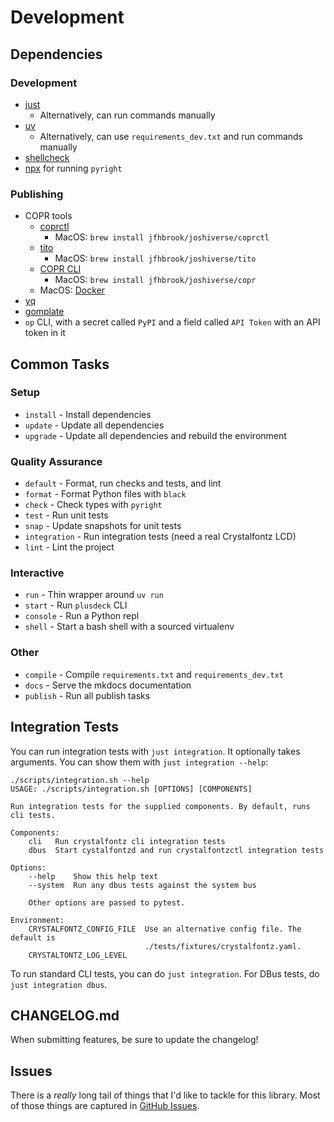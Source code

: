# Development

## Dependencies

### Development

- [just](https://github.com/casey/just)
  - Alternatively, can run commands manually
- [uv](https://github.com/astral-sh/uv)
  - Alternatively, can use `requirements_dev.txt` and run commands manually
- [shellcheck](https://github.com/koalaman/shellcheck)
- [npx](https://docs.npmjs.com/cli/v8/commands/npx/) for running `pyright`

### Publishing

- COPR tools
  - [coprctl](https://github.com/jfhbrook/public/tree/main/coprctl)
    - MacOS: `brew install jfhbrook/joshiverse/coprctl`
  - [tito](https://github.com/rpm-software-management/tito)
    - MacOS: `brew install jfhbrook/joshiverse/tito`
  - [COPR CLI](https://developer.fedoraproject.org/deployment/copr/copr-cli.html)
    - MacOS: `brew install jfhbrook/joshiverse/copr`
  - MacOS: [Docker](https://www.docker.com/)
- [yq](https://github.com/mikefarah/yq)
- [gomplate](https://github.com/hairyhenderson/gomplate)
- `op` CLI, with a secret called `PyPI` and a field called `API Token` with an API token in it

## Common Tasks

### Setup

- `install` - Install dependencies
- `update` - Update all dependencies
- `upgrade` - Update all dependencies and rebuild the environment

### Quality Assurance

- `default` - Format, run checks and tests, and lint
- `format` - Format Python files with `black`
- `check` - Check types with `pyright`
- `test` - Run unit tests
- `snap` - Update snapshots for unit tests
- `integration` - Run integration tests (need a real Crystalfontz LCD)
- `lint` - Lint the project

### Interactive

- `run` - Thin wrapper around `uv run`
- `start` - Run `plusdeck` CLI
- `console` - Run a Python repl
- `shell` - Start a bash shell with a sourced virtualenv

### Other

- `compile` - Compile `requirements.txt` and `requirements_dev.txt`
- `docs` - Serve the mkdocs documentation
- `publish` - Run all publish tasks

## Integration Tests

You can run integration tests with `just integration`. It optionally takes arguments. You can show them with `just integration --help`:

```
./scripts/integration.sh --help
USAGE: ./scripts/integration.sh [OPTIONS] [COMPONENTS]

Run integration tests for the supplied components. By default, runs cli tests.

Components:
    cli   Run crystalfontz cli integration tests
    dbus  Start cystalfontzd and run crystalfontzctl integration tests

Options:
    --help    Show this help text
    --system  Run any dbus tests against the system bus

    Other options are passed to pytest.

Environment:
    CRYSTALFONTZ_CONFIG_FILE  Use an alternative config file. The default is
                              ./tests/fixtures/crystalfontz.yaml.
    CRYSTALTONTZ_LOG_LEVEL
```

To run standard CLI tests, you can do `just integration`. For DBus tests, do `just integration dbus`.

## CHANGELOG.md

When submitting features, be sure to update the changelog!

## Issues

There is a *really* long tail of things that I'd like to tackle for this library. Most of those things are captured in [GitHub Issues](https://github.com/jfhbrook/crystalfontz/issues).
